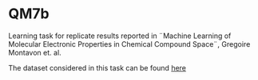 # QM7b
Learning task for replicate results reported in ¨Machine Learning of Molecular Electronic Properties in Chemical Compound Space¨, Gregoire Montavon et. al.

The dataset considered in this task can be found [here](http://quantum-machine.org/data/qm7b.pkl)
